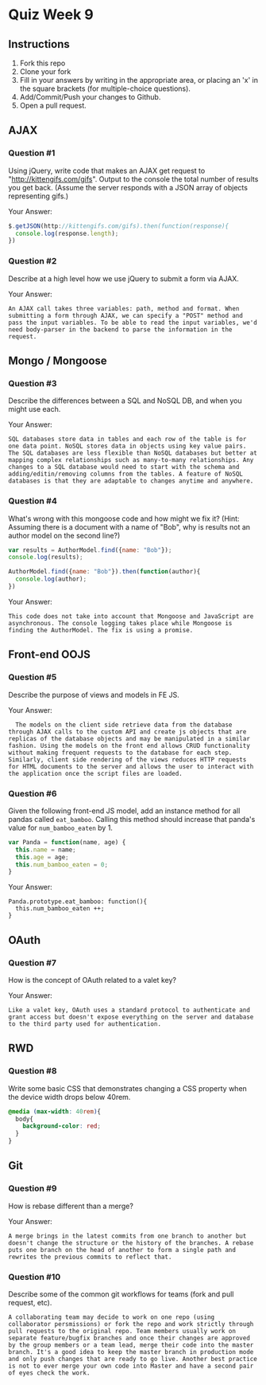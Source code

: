 # Quiz Week 9

## Instructions

1. Fork this repo
2. Clone your fork
3. Fill in your answers by writing in the appropriate area, or placing an 'x' in
the square brackets (for multiple-choice questions).
4. Add/Commit/Push your changes to Github.
5. Open a pull request.

## AJAX

### Question #1

Using jQuery, write code that makes an AJAX get request to "http://kittengifs.com/gifs". Output to the console the total number of results you get back. (Assume the server responds with a JSON array of objects representing gifs.)

Your Answer:
```js
$.getJSON(http://kittengifs.com/gifs).then(function(response){
  console.log(response.length);
})

```

### Question #2

Describe at a high level how we use jQuery to submit a form via AJAX.

Your Answer:
```text
An AJAX call takes three variables: path, method and format. When submitting a form through AJAX, we can specify a "POST" method and pass the input variables. To be able to read the input variables, we'd need body-parser in the backend to parse the information in the request.
```


## Mongo / Mongoose

### Question #3

Describe the differences between a SQL and NoSQL DB, and when you might use each.

Your Answer:
```text
SQL databases store data in tables and each row of the table is for one data point. NoSQL stores data in objects using key value pairs. The SQL databases are less flexible than NoSQL databases but better at mapping complex relationships such as many-to-many relationships. Any changes to a SQL database would need to start with the schema and adding/editin/removing columns from the tables. A feature of NoSQL databases is that they are adaptable to changes anytime and anywhere.
```


### Question #4

What's wrong with this mongoose code and how might we fix it?
(Hint: Assuming there is a document with a name of "Bob", why is results not an author model on the second line?)

```js
var results = AuthorModel.find({name: "Bob"});
console.log(results);

AuthorModel.find({name: "Bob"}).then(function(author){
  console.log(author);
})
```

Your Answer:
```text
This code does not take into account that Mongoose and JavaScript are asynchronous. The console logging takes place while Mongoose is finding the AuthorModel. The fix is using a promise.
```

## Front-end OOJS

### Question #5

Describe the purpose of views and models in FE JS.

Your Answer:
```text
  The models on the client side retrieve data from the database through AJAX calls to the custom API and create js objects that are replicas of the database objects and may be manipulated in a similar fashion. Using the models on the front end allows CRUD functionality without making frequent requests to the database for each step. Similarly, client side rendering of the views reduces HTTP requests for HTML documents to the server and allows the user to interact with the application once the script files are loaded.
```

### Question #6

Given the following front-end JS model, add an instance method for all pandas called `eat_bamboo`. Calling this method should increase that panda's value for `num_bamboo_eaten` by 1.

```js
var Panda = function(name, age) {
  this.name = name;
  this.age = age;
  this.num_bamboo_eaten = 0;
}
```

Your Answer:
```text
Panda.prototype.eat_bamboo: function(){
  this.num_bamboo_eaten ++;
}
```


## OAuth

### Question #7

How is the concept of OAuth related to a valet key?

Your Answer:
```text
Like a valet key, OAuth uses a standard protocol to authenticate and grant access but doesn't expose everything on the server and database to the third party used for authentication. 
```


## RWD

### Question #8

Write some basic CSS that demonstrates changing a CSS property when the device width drops below 40rem.

```css
@media (max-width: 40rem){
  body{
    background-color: red;
  }
}
```

## Git

### Question #9

How is rebase different than a merge?

Your Answer:
```text
A merge brings in the latest commits from one branch to another but doesn't change the structure or the history of the branches. A rebase puts one branch on the head of another to form a single path and rewrites the previous commits to reflect that.
```

### Question #10

Describe some of the common git workflows for teams (fork and pull request, etc).

```text
A collaborating team may decide to work on one repo (using collaborator persmissions) or fork the repo and work strictly through pull requests to the original repo. Team members usually work on separate feature/bugfix branches and once their changes are approved by the group members or a team lead, merge their code into the master branch. It's a good idea to keep the master branch in production mode and only push changes that are ready to go live. Another best practice is not to ever merge your own code into Master and have a second pair of eyes check the work.
```
